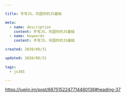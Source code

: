```yaml
---

title: 手写JS，巩固你的JS基础

meta:
  - name: description
    content: 手写JS，巩固你的JS基础
  - name: keywords
    content: 手写JS，巩固你的JS基础

created: 2020/08/31

updated: 2020/08/31
 
tags:
  - js365

---
```

https://juejin.im/post/6875152247714480136#heading-37